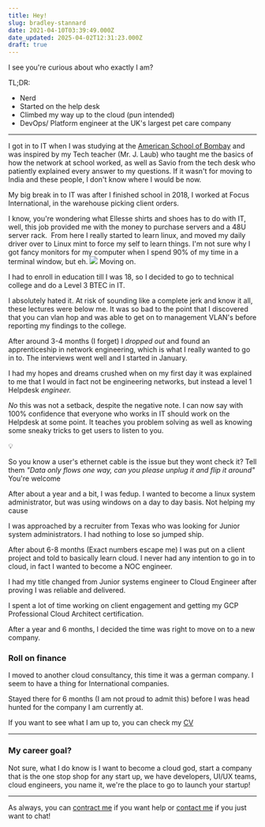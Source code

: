 ```yaml
---
title: Hey!
slug: bradley-stannard
date: 2021-04-10T03:39:49.000Z
date_updated: 2025-04-02T12:31:23.000Z
draft: true
---
```


I see you're curious about who exactly I am?

TL;DR:

- Nerd
- Started on the help desk
- Climbed my way up to the cloud (pun intended)
- DevOps/ Platform engineer at the UK's largest pet care company

---

I got in to IT when I was studying at the [American School of Bombay](https://asbindia.org) and was inspired by my Tech teacher (Mr. J. Laub) who taught me the basics of how the network at school worked, as well as Savio from the tech desk who patiently explained every answer to my questions. If it wasn't for moving to India and these people, I don't know where I would be now.

My big break in to IT was after I finished school in 2018, I worked at Focus International, in the warehouse picking client orders.

I know, you're wondering what Ellesse shirts and shoes has to do with IT, well, this job provided me with the money to purchase servers and a 48U server rack.  From here I really started to learn linux, and moved my daily driver over to Linux mint to force my self to learn things. I'm not sure why I got fancy monitors for my computer when I spend 90% of my time in a terminal window, but eh.
![](https://lh3.googleusercontent.com/pw/ACtC-3dcmvrXc7ywh6plPElzeOgW0qnnN2zPIu4GCAVOP-TJmYEMt-J1qFU3R68xKAld0BBIvTjsKXJoUcKskMfJdmpu6D-InWoOI9EK3iBH4RpfWF9HJG5qNE0QSjTtdh7UehLmixwKNQnZZQiJA8KC0NDRDQ=w2486-h1864-no)
Moving on.

I had to enroll in education till I was 18, so I decided to go to technical college and do a Level 3 BTEC in IT.

I absolutely hated it. At risk of sounding like a complete jerk and know it all, these lectures were below me. It was so bad to the point that I discovered that you can vlan hop and was able to get on to management VLAN's before reporting my findings to the college.

After around 3-4 months (I forget) I *dropped out* and found an apprenticeship in network engineering, which is what I really wanted to go in to. The interviews went well and I started in January.

I had my hopes and dreams crushed when on my first day it was explained to me that I would in fact not be engineering networks, but instead a level 1 Helpdesk *engineer.*

*No* this was not a setback, despite the negative note. I can now say with 100% confidence that everyone who works in IT should work on the Helpdesk at some point. It teaches you problem solving as well as knowing some sneaky tricks to get users to listen to you.

💡

So you know a user's ethernet cable is the issue but they wont check it?
Tell them *"Data only flows one way, can you please unplug it and flip it around"*
You're welcome

After about a year and a bit, I was fedup. I wanted to become a linux system administrator, but was using windows on a day to day basis. Not helping my cause

I was approached by a recruiter from Texas who was looking for Junior system administrators. I had nothing to lose so jumped ship.

After about 6-8 months (Exact numbers escape me) I was put on a client project and told to basically learn cloud. I never had any intention to go in to cloud, in fact I wanted to become a NOC engineer.

I had my title changed from Junior systems engineer to Cloud Engineer after proving I was reliable and delivered.

I spent a lot of time working on client engagement and getting my GCP Professional Cloud Architect certification.

After a year and 6 months, I decided the time was right to move on to a new company.

### Roll on finance

I moved to another cloud consultancy, this time it was a german company. I seem to have a thing for International companies.

Stayed there for 6 months (I am not proud to admit this) before I was head hunted for the company I am currently at.

If you want to see what I am up to, you can check my [CV](https://bradley.breadnet.co.uk/companies/pah/)

---

### My career goal?

 Not sure, what I do know is I want to become a cloud god, start a company that is the one stop shop for any start up, we have developers, UI/UX teams, cloud engineers, you name it, we're the place to go to launch your startup!

---

As always, you can [contract me](https://www.upwork.com/freelancers/~01c61ee9802b94133e) if you want help or [contact me](mailto:website@breadnet.co.uk) if you just want to chat!
